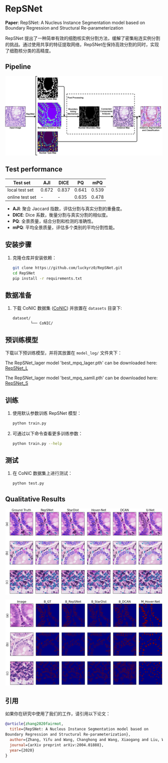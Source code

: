 # RepSNet

**Paper**: RepSNet: A Nucleus Instance Segmentation model based on Boundary Regression and Structural Re-parameterization<!-- (https://arxiv.org/abs/2004.01888) -->

RepSNet 提出了一种简单有效的细胞核实例分割方法，缓解了密集粘连实例分割的挑战。通过使用共享的特征提取网络，RepSNet在保持高效分割的同时，实现了细胞核分类的高精度。

## Pipeline

![RepSNet Pipeline](/assets/image.png)


<!-- FairMOT 使用了 DLA-34 作为 backbone，同时为检测和 Re-ID 任务提供了统一的特征表示。网络结构如下图所示：
![RepSNet Pipeline](/assets/model_structure.png)
1. DLA-34 backbone
2. Shared head for detection and Re-ID
3. Multi-scale feature fusion for fairness -->

<!-- ## 更新记录

- 2020/04/22: 发布了 FairMOT 初版代码
- 2020/06/10: 更新了自定义挑战数据集上的性能表现 -->

## Test performance

| Test set      | AJI | DICE | PQ | mPQ  |
|--------------|------|------|-----|------|
| local test set  | 0.672 | 0.837 | 0.641 | 0.539 |
| online test set | - | - | 0.635 | 0.478  |

- **AJI**: 聚合 Jaccard 指数，评估分割与真实分割的重叠度。  
- **DICE**: Dice 系数，衡量分割与真实分割的相似度。 
- **PQ**: 全景质量，结合分割和检测的准确性。  
- **mPQ**: 平均全景质量，评估多个类别的平均分割性能。

## 安装步骤

1. 克隆仓库并安装依赖：
    ```bash
    git clone https://github.com/luckyrz0/RepSNet.git
    cd RepSNet
    pip install -r requirements.txt
    ```

<!-- 2. 编译 DLA 模型：
    ```bash
    cd src/lib/models/networks
    sh make.sh
    cd ../../../
    ``` -->

## 数据准备

1. 下载 CoNIC 数据集 ([CoNIC](https://github.com/TissueImageAnalytics/CoNIC)) 并放置在 `datasets` 目录下:
    ```
   dataset/
            └── CoNIC/
    ```

## 预训练模型

下载以下预训练模型，并将其放置在 `model_log/` 文件夹下：

<!-- | Test         | AJI | DICE | PQ | mPQ  |
|--------------|------|------|-----|------|
| local_test   | 0.672 | 0.837 | 0.641 | 0.539 |
| local_test   | - | - | 0.635 | 0.478  | -->

The RepSNet_lager model 'best_mpq_lager.pth' can be downloaded here: [RepSNet_L](https://drive.google.com/file/d/1082dGUDeGQQwiOxylXmgU5ueArpGs2Ib/view?usp=sharing)

The RepSNet_lager model 'best_mpq_samll.pth' can be downloaded here:  [RepSNet_S](https://github.com/ifzhang/FairMOT/releases/download/v1.0/dla34.pth)

## 训练

1. 使用默认参数训练 RepSNet 模型：
    ```bash
    python train.py
    ```

2. 可通过以下命令查看更多训练参数：
    ```bash
    python train.py --help
    ```

## 测试

1. 在 CoNIC 数据集上进行测试：
    ```bash
    python test.py
    ```

<!-- ## Quantitative Results

| Method     | AJI | DICE | PQ | mPQ  |
|--------------|------|------|-----|------|
| U-Net      | 0.518 | 0.800 | 0.505 | 0.411 |
| DCAN       | 0.636 | 0.815 | 0.590 | 0.480 |
| Hover-Net       | 0.663 | 0.830 | 0.628 | 0.531 |
| StarDist       | 0.671 | 0.837 | 0.634 | 0.547 |
| RepSNet       | 0.683 | 0.841 | 0.641 | 0.563 | -->

## Qualitative Results

![RepSNet Qualitative Results1](/results/Qualitative_analysis1.png)

![RepSNet Qualitative Results1](/results/Qualitative_analysis2.png)

## 引用

如果你在研究中使用了我们的工作，请引用以下论文：

```bibtex
@article{zhang2020fairmot,
  title={RepSNet: A Nucleus Instance Segmentation model based on
Boundary Regression and Structural Re-parameterization},
  author={Zhang, Yifu and Wang, Changhong and Wang, Xiaogang and Liu, Wei},
  journal={arXiv preprint arXiv:2004.01888},
  year={2020}
}
